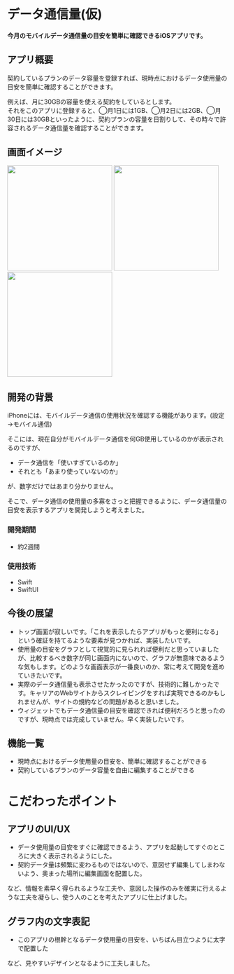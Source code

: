 # データ通信量(仮)

#### 今月のモバイルデータ通信量の目安を簡単に確認できるiOSアプリです。

## アプリ概要
契約しているプランのデータ容量を登録すれば、現時点におけるデータ使用量の目安を簡単に確認することができます。

例えば、月に30GBの容量を使える契約をしているとします。  
それをこのアプリに登録すると、◯月1日には1GB、◯月2日には2GB、◯月30日には30GBといったように、契約プランの容量を日割りして、その時々で許容されるデータ通信量を確認することができます。

## 画面イメージ
<img src="https://user-images.githubusercontent.com/125545184/223168879-8e107862-c9d2-4e25-9ee4-db6d8fa27103.png" width="240px">
<img src="https://user-images.githubusercontent.com/125545184/223169050-44f54839-89f8-4e59-8ff6-a00de17bc471.png" width="240px">
<img src="https://user-images.githubusercontent.com/125545184/223169263-6745967b-51ac-4d79-b0f6-64207a940c24.png" width="240px">

## 開発の背景
iPhoneには、モバイルデータ通信の使用状況を確認する機能があります。(設定→モバイル通信)

そこには、現在自分がモバイルデータ通信を何GB使用しているのかが表示されるのですが、

- データ通信を「使いすぎているのか」
- それとも「あまり使っていないのか」

が、数字だけではあまり分かりません。

そこで、データ通信の使用量の多寡をさっと把握できるように、データ通信量の目安を表示するアプリを開発しようと考えました。

### 開発期間
- 約2週間

### 使用技術

- Swift
- SwiftUI

## 今後の展望
- トップ画面が寂しいです。「これを表示したらアプリがもっと便利になる」という確証を持てるような要素が見つかれば、実装したいです。
- 使用量の目安をグラフとして視覚的に見られれば便利だと思っていましたが、比較するべき数字が同じ画面内にないので、グラフが無意味であるような気もします。どのような画面表示が一番良いのか、常に考えて開発を進めていきたいです。
- 実際のデータ通信量も表示させたかったのですが、技術的に難しかったです。キャリアのWebサイトからスクレイピングをすれば実現できるのかもしれませんが、サイトの規約などの問題があると思いました。
- ウィジェットでもデータ通信量の目安を確認できれば便利だろうと思ったのですが、現時点では完成していません。早く実装したいです。

## 機能一覧
- 現時点におけるデータ使用量の目安を、簡単に確認することができる
- 契約しているプランのデータ容量を自由に編集することができる

# こだわったポイント

## アプリのUI/UX

- データ使用量の目安をすぐに確認できるよう、アプリを起動してすぐのところに大きく表示されるようにした。
- 契約データ量は頻繁に変わるものではないので、意図せず編集してしまわないよう、奥まった場所に編集画面を配置した。

など、情報を素早く得られるような工夫や、意図した操作のみを確実に行えるような工夫を凝らし、使う人のことを考えたアプリに仕上げました。

## グラフ内の文字表記

- このアプリの根幹となるデータ使用量の目安を、いちばん目立つように太字で配置した

など、見やすいデザインとなるように工夫しました。
